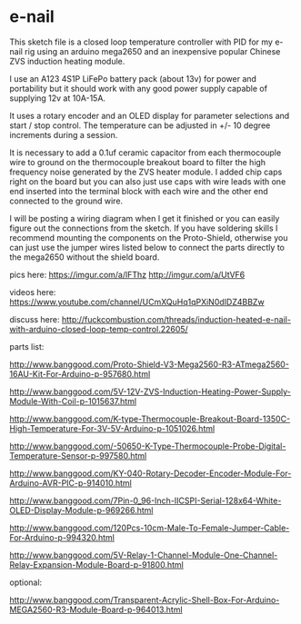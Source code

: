 # e-nail
This sketch file is a closed loop temperature controller with PID for my e-nail rig using an arduino mega2650 and an inexpensive popular Chinese ZVS induction heating module.

I use an A123 4S1P LiFePo battery pack (about 13v) for power and portability but it should work with any good power supply capable of supplying 12v at 10A-15A. 

It uses a rotary encoder and an OLED display for parameter selections and start / stop control. The temperature can be adjusted in +/- 10 degree increments during a session.

It is necessary to add a 0.1uf ceramic capacitor from each thermocouple wire to ground on the thermocouple breakout board to filter the high frequency noise generated by the ZVS heater module. I added chip caps right on the board but you can also just use caps with wire leads with one end inserted into the terminal block with each wire and the other end connected to the ground wire.

I will be posting a wiring diagram when I get it finished or you can easily figure out the connections from the sketch.
If you have soldering skills I recommend mounting the components on the Proto-Shield, otherwise you can just use the jumper wires listed below to connect the parts directly to the mega2650 without the shield board.


pics here:
https://imgur.com/a/lFThz
http://imgur.com/a/UtVF6


videos here:
https://www.youtube.com/channel/UCmXQuHq1qPXiN0dIDZ4BBZw

discuss here:
http://fuckcombustion.com/threads/induction-heated-e-nail-with-arduino-closed-loop-temp-control.22605/


parts list:

http://www.banggood.com/Proto-Shield-V3-Mega2560-R3-ATmega2560-16AU-Kit-For-Arduino-p-957680.html

http://www.banggood.com/5V-12V-ZVS-Induction-Heating-Power-Supply-Module-With-Coil-p-1015637.html

http://www.banggood.com/K-type-Thermocouple-Breakout-Board-1350C-High-Temperature-For-3V-5V-Arduino-p-1051026.html

http://www.banggood.com/-50650-K-Type-Thermocouple-Probe-Digital-Temperature-Sensor-p-997580.html

http://www.banggood.com/KY-040-Rotary-Decoder-Encoder-Module-For-Arduino-AVR-PIC-p-914010.html

http://www.banggood.com/7Pin-0_96-Inch-IICSPI-Serial-128x64-White-OLED-Display-Module-p-969266.html

http://www.banggood.com/120Pcs-10cm-Male-To-Female-Jumper-Cable-For-Arduino-p-994320.html

http://www.banggood.com/5V-Relay-1-Channel-Module-One-Channel-Relay-Expansion-Module-Board-p-91800.html


optional:

http://www.banggood.com/Transparent-Acrylic-Shell-Box-For-Arduino-MEGA2560-R3-Module-Board-p-964013.html

